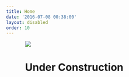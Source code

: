```yaml
---
title: Home
date: '2016-07-08 00:38:00'
layout: disabled
order: 10
---
```


<div style="width: 400px; margin: auto">
<img src="{{ site.baseurl }}/images/wormlogosmall.png">
<h1>Under Construction</h1>
</div>